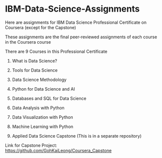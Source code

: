 # IBM-Data-Science-Assignments

Here are assignments for IBM Data Science Professional Certificate on Coursera (except for the Capstone)

These assignments are the final peer-reviewed assignments of each course in the Coursera course

There are 9 Courses in this Professional Certificate

1. What is Data Science?

2. Tools for Data Science

3. Data Science Methodology

4. Python for Data Science and AI

5. Databases and SQL for Data Science

6. Data Analysis with Python

7. Data Visualization with Python

8. Machine Learning with Python

9. Applied Data Science Capstone (This is in a separate repository)

Link for Capstone Project: https://github.com/GohKaiLeong/Coursera_Capstone
